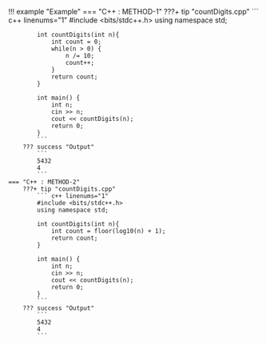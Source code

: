 !!! example "Example"
    === "C++ : METHOD-1"
        ???+ tip "countDigits.cpp"
            ``` c++ linenums="1"
            #include <bits/stdc++.h>
            using namespace std;

            int countDigits(int n){
                int count = 0;
                while(n > 0) {
                    n /= 10;
                    count++;
                }
                return count;
            }

            int main() {
                int n;
                cin >> n;
                cout << countDigits(n);
                return 0;
            }
            ```
        ??? success "Output"
            ```
            5432
            4
            ```
    === "C++ : METHOD-2"
        ???+ tip "countDigits.cpp"
            ``` c++ linenums="1"
            #include <bits/stdc++.h>
            using namespace std;

            int countDigits(int n){
                int count = floor(log10(n) + 1);
                return count;
            }

            int main() {
                int n;
                cin >> n;
                cout << countDigits(n);
                return 0;
            }
            ```
        ??? success "Output"
            ```
            5432
            4
            ```